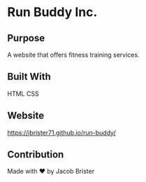 # Run Buddy Inc.

## Purpose
A website that offers fitness training services.

## Built With
HTML
CSS

## Website
https://jbrister71.github.io/run-buddy/

## Contribution
Made with ❤️ by Jacob Brister
